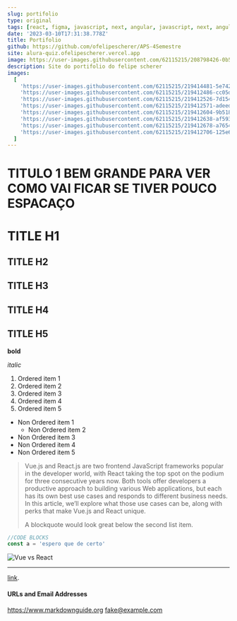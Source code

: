 ```yaml
---
slug: portifolio
type: original
tags: [react, figma, javascript, next, angular, javascript, next, angular]
date: '2023-03-10T17:31:38.778Z'
title: Portifolio
github: https://github.com/ofelipescherer/APS-4Semestre
site: alura-quiz.ofelipescherer.vercel.app
image: https://user-images.githubusercontent.com/62115215/208798426-0b528230-530f-446f-9c1e-04df1b18835d.png
description: Site do portifolio do felipe scherer
images:
  [
    'https://user-images.githubusercontent.com/62115215/219414481-5e742828-8b76-45ef-8d0a-f98fdfba2aa1.gif',
    'https://user-images.githubusercontent.com/62115215/219412486-cc05d257-6e7a-4c3f-b0c7-9ea58169fbeb.png',
    'https://user-images.githubusercontent.com/62115215/219412526-7d154ee9-a50a-42cc-bc03-d4a1ed9bb78c.png',
    'https://user-images.githubusercontent.com/62115215/219412571-adeed80b-7312-42d7-8168-c9fedda435c3.png',
    'https://user-images.githubusercontent.com/62115215/219412604-9b51845a-e2ff-47ab-b455-6e5385436bb9.png',
    'https://user-images.githubusercontent.com/62115215/219412638-af593bc1-0bd8-41e2-b9d6-012aee99146d.png',
    'https://user-images.githubusercontent.com/62115215/219412678-a7654024-8cef-41e2-a0cd-011ab7daa3a3.png',
    'https://user-images.githubusercontent.com/62115215/219412706-125e60de-96f6-4af6-8afb-de8ad085b0ff.png'
  ]
---
```


# TITULO 1 BEM GRANDE PARA VER COMO VAI FICAR SE TIVER POUCO ESPACAÇO

# TITLE H1

## TITLE H2

## TITLE H3

## TITLE H4

## TITLE H5

**bold**

_italic_

1. Ordered item 1
1. Ordered item 2
1. Ordered item 3
1. Ordered item 4
1. Ordered item 5

- Non Ordered item 1
  - Non Ordered item 2
- Non Ordered item 3
- Non Ordered item 4
- Non Ordered item 5

> Vue.js and React.js are two frontend JavaScript frameworks popular in the developer world, with React taking the top spot on the podium for three consecutive years now. Both tools offer developers a productive approach to building various Web applications, but each has its own best use cases and responds to different business needs. In this article, we’ll explore what those use cases can be, along with perks that make Vue.js and React unique.
>
> A blockquote would look great below the second list item.

```javascript
//CODE BLOCKS
const a = 'espero que de certo'
```

![Vue vs React](https://www.monterail.com/hubfs/vuevsreact.jpg)

---

[link](https://duckduckgo.com 'The best search engine for privacy').

#### URLs and Email Addresses

<https://www.markdownguide.org>
<fake@example.com>

